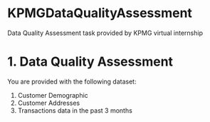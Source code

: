 # KPMGDataQualityAssessment
Data Quality Assessment task provided by KPMG virtual internship

# 1. Data Quality Assessment
You are provided with the following dataset:
1. Customer Demographic 
2. Customer Addresses
3. Transactions data in the past 3 months

